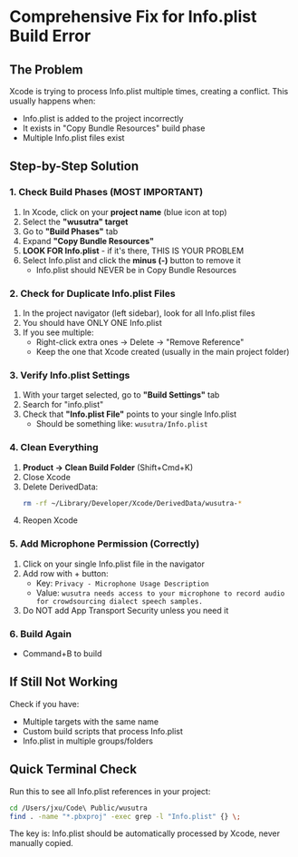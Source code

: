 # Comprehensive Fix for Info.plist Build Error

## The Problem
Xcode is trying to process Info.plist multiple times, creating a conflict. This usually happens when:
- Info.plist is added to the project incorrectly
- It exists in "Copy Bundle Resources" build phase
- Multiple Info.plist files exist

## Step-by-Step Solution

### 1. Check Build Phases (MOST IMPORTANT)
1. In Xcode, click on your **project name** (blue icon at top)
2. Select the **"wusutra" target**
3. Go to **"Build Phases"** tab
4. Expand **"Copy Bundle Resources"**
5. **LOOK FOR Info.plist** - if it's there, THIS IS YOUR PROBLEM
6. Select Info.plist and click the **minus (-)** button to remove it
   - Info.plist should NEVER be in Copy Bundle Resources

### 2. Check for Duplicate Info.plist Files
1. In the project navigator (left sidebar), look for all Info.plist files
2. You should have ONLY ONE Info.plist
3. If you see multiple:
   - Right-click extra ones → Delete → "Remove Reference"
   - Keep the one that Xcode created (usually in the main project folder)

### 3. Verify Info.plist Settings
1. With your target selected, go to **"Build Settings"** tab
2. Search for "info.plist"
3. Check that **"Info.plist File"** points to your single Info.plist
   - Should be something like: `wusutra/Info.plist`

### 4. Clean Everything
1. **Product → Clean Build Folder** (Shift+Cmd+K)
2. Close Xcode
3. Delete DerivedData:
   ```bash
   rm -rf ~/Library/Developer/Xcode/DerivedData/wusutra-*
   ```
4. Reopen Xcode

### 5. Add Microphone Permission (Correctly)
1. Click on your single Info.plist file in the navigator
2. Add row with + button:
   - Key: `Privacy - Microphone Usage Description`
   - Value: `wusutra needs access to your microphone to record audio for crowdsourcing dialect speech samples.`
3. Do NOT add App Transport Security unless you need it

### 6. Build Again
- Command+B to build

## If Still Not Working
Check if you have:
- Multiple targets with the same name
- Custom build scripts that process Info.plist
- Info.plist in multiple groups/folders

## Quick Terminal Check
Run this to see all Info.plist references in your project:
```bash
cd /Users/jxu/Code\ Public/wusutra
find . -name "*.pbxproj" -exec grep -l "Info.plist" {} \;
```

The key is: Info.plist should be automatically processed by Xcode, never manually copied.